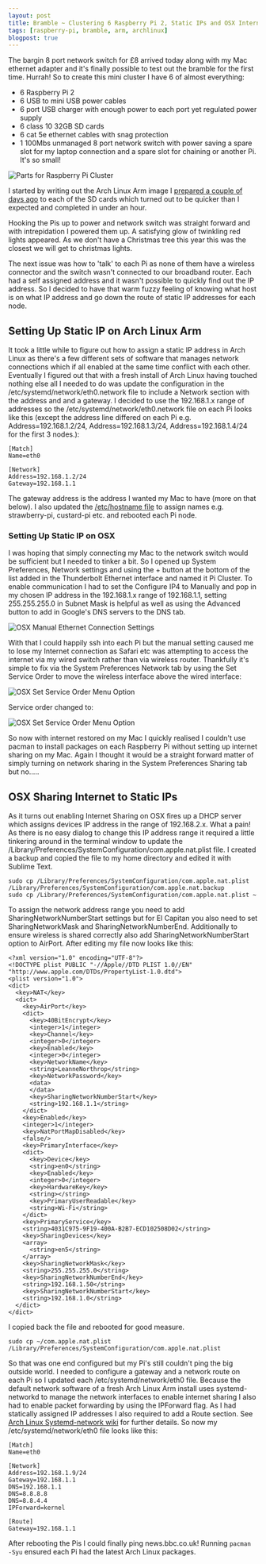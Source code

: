 ```yaml
---
layout: post
title: Bramble ~ Clustering 6 Raspberry Pi 2, Static IPs and OSX Internet Sharing
tags: [raspberry-pi, bramble, arm, archlinux]
blogpost: true
---
```

The bargin 8 port network switch for £8 arrived today along with my Mac ethernet adapter and it's finally possible to test out the bramble for the first time. Hurrah! So to create this mini cluster I have 6 of almost everything:

* 6 Raspberry Pi 2
* 6 USB to mini USB power cables
* 6 port USB charger with enough power to each port yet regulated power supply
* 6 class 10 32GB SD cards
* 6 cat 5e ethernet cables with snag protection
* 1 100Mbs unmanaged 8 port network switch with power saving a spare slot for my laptop connection and a spare slot for chaining or another Pi. It's so small!

<img class="img-responsive center-block" alt="Parts for Raspberry Pi Cluster" src="{{site.baseurl}}/images/brambleparts.JPG">

I started by writing out the Arch Linux Arm image I [prepared a couple of days ago]({{site.baseurl}}/2015/12/28/bramble-prep.html) to each of the SD cards which turned out to be quicker than I expected and completed in under an hour.

Hooking the Pis up to power and network switch was straight forward and with intrepidation I powered them up. A satisfying glow of twinkling red lights appeared. As we don't have a Christmas tree this year this was the closest we will get to christmas lights.

The next issue was how to 'talk' to each Pi as none of them have a wireless connector and the switch wasn't connected to our broadband router. Each had a self assigned address and it wasn't possible to quickly find out the IP address. So I decided to have that warm fuzzy feeling of knowing what host is on what IP address and go down the route of static IP addresses for each node.

## Setting Up Static IP on Arch Linux Arm

It took a little while to figure out how to assign a static IP address in Arch Linux as there's a few different sets of software that manages network connections which if all enabled at the same time conflict with each other. Eventually I figured out that with a fresh install of Arch Linux having touched nothing else all I needed to do was update the configuration in the /etc/systemd/network/eth0.network file to include a Network section with the address and and a gateway. I decided to use the 192.168.1.x range of addresses so the /etc/systemd/network/eth0.network file on each Pi looks like this (except the address line differed on each Pi e.g. Address=192.168.1.2/24, Address=192.168.1.3/24, Address=192.168.1.4/24 for the first 3 nodes.):

<pre><code class="hljs cpp">[Match]
Name=eth0

[Network]
Address=<span class="hljs-number">192.168</span><span class="hljs-number">.1</span><span class="hljs-number">.2</span>/<span class="hljs-number">24</span>
Gateway=<span class="hljs-number">192.168</span><span class="hljs-number">.1</span><span class="hljs-number">.1</span>
</code></pre>

 The gateway address is the address I wanted my Mac to have (more on that below). I also updated the [/etc/hostname file](https://wiki.archlinux.org/index.php/Beginners'_guide#Hostname) to assign names e.g. strawberry-pi, custard-pi etc. and rebooted each Pi node.

### Setting Up Static IP on OSX

I was hoping that simply connecting my Mac to the network switch would be sufficient but I needed to tinker a bit. So I opened up System Preferences, Network settings and using the + button at the bottom of the list added in the Thunderbolt Ethernet interface and named it Pi Cluster. To enable communication I had to set the Configure IP4 to Manually and pop in my chosen IP address in the 192.168.1.x range of 192.168.1.1, setting 255.255.255.0 in Subnet Mask is helpful as well as using the Advanced button to add in Google's DNS servers to the DNS tab.

<img class="img-responsive center-block" alt="OSX Manual Ethernet Connection Settings" src="{{site.baseurl}}/images/clusterosxnetworksettings.png">

With that I could happily ssh into each Pi but the manual setting caused me to lose my Internet connection as Safari etc was attempting to access the internet via my wired switch rather than via wireless router. Thankfully it's simple to fix via the System Preferences Network tab by using the Set Service Order to move the wireless interface above the wired interface:

<img class="img-responsive center-block" alt="OSX Set Service Order Menu Option" src="{{site.baseurl}}/images/clusterosxserviceorder.png">

Service order changed to:

<img class="img-responsive center-block" alt="OSX Set Service Order Menu Option" src="{{site.baseurl}}/images/osxserviceorder.png">

So now with internet restored on my Mac I quickly realised I couldn't use pacman to install packages on each Raspberry Pi without setting up internet sharing on my Mac. Again I thought it would be a straight forward matter of simply turning on network sharing in the System Preferences Sharing tab but no.....

## OSX Sharing Internet to Static IPs

As it turns out enabling Internet Sharing on OSX fires up a DHCP server which assigns devices IP address in the range of 192.168.2.x. What a pain! As there is no easy dialog to change this IP address range it required a little tinkering around in the terminal window to update the /Library/Preferences/SystemConfiguration/com.apple.nat.plist file. I created a backup and copied the file to my home directory and edited it with Sublime Text.

```
sudo cp /Library/Preferences/SystemConfiguration/com.apple.nat.plist /Library/Preferences/SystemConfiguration/com.apple.nat.backup
sudo cp /Library/Preferences/SystemConfiguration/com.apple.nat.plist ~
```

To assign the network address range you need to add SharingNetworkNumberStart settings but for El Capitan you also need to set SharingNetworkMask and SharingNetworkNumberEnd. Additionally to ensure wireless is shared correctly also add SharingNetworkNumberStart option to AirPort. After editing my file now looks like this:

<pre><code class="xml hljs"><span class="hljs-pi">&lt;?xml version="1.0" encoding="UTF-8"?&gt;</span>
<span class="hljs-doctype">&lt;!DOCTYPE plist PUBLIC "-//Apple//DTD PLIST 1.0//EN" "http://www.apple.com/DTDs/PropertyList-1.0.dtd"&gt;</span>
<span class="hljs-tag">&lt;<span class="hljs-title">plist</span> <span class="hljs-attribute">version</span>=<span class="hljs-value">"1.0"</span>&gt;</span>
<span class="hljs-tag">&lt;<span class="hljs-title">dict</span>&gt;</span>
  <span class="hljs-tag">&lt;<span class="hljs-title">key</span>&gt;</span>NAT<span class="hljs-tag">&lt;/<span class="hljs-title">key</span>&gt;</span>
  <span class="hljs-tag">&lt;<span class="hljs-title">dict</span>&gt;</span>
    <span class="hljs-tag">&lt;<span class="hljs-title">key</span>&gt;</span>AirPort<span class="hljs-tag">&lt;/<span class="hljs-title">key</span>&gt;</span>
    <span class="hljs-tag">&lt;<span class="hljs-title">dict</span>&gt;</span>
      <span class="hljs-tag">&lt;<span class="hljs-title">key</span>&gt;</span>40BitEncrypt<span class="hljs-tag">&lt;/<span class="hljs-title">key</span>&gt;</span>
      <span class="hljs-tag">&lt;<span class="hljs-title">integer</span>&gt;</span>1<span class="hljs-tag">&lt;/<span class="hljs-title">integer</span>&gt;</span>
      <span class="hljs-tag">&lt;<span class="hljs-title">key</span>&gt;</span>Channel<span class="hljs-tag">&lt;/<span class="hljs-title">key</span>&gt;</span>
      <span class="hljs-tag">&lt;<span class="hljs-title">integer</span>&gt;</span>0<span class="hljs-tag">&lt;/<span class="hljs-title">integer</span>&gt;</span>
      <span class="hljs-tag">&lt;<span class="hljs-title">key</span>&gt;</span>Enabled<span class="hljs-tag">&lt;/<span class="hljs-title">key</span>&gt;</span>
      <span class="hljs-tag">&lt;<span class="hljs-title">integer</span>&gt;</span>0<span class="hljs-tag">&lt;/<span class="hljs-title">integer</span>&gt;</span>
      <span class="hljs-tag">&lt;<span class="hljs-title">key</span>&gt;</span>NetworkName<span class="hljs-tag">&lt;/<span class="hljs-title">key</span>&gt;</span>
      <span class="hljs-tag">&lt;<span class="hljs-title">string</span>&gt;</span>LeanneNorthrop<span class="hljs-tag">&lt;/<span class="hljs-title">string</span>&gt;</span>
      <span class="hljs-tag">&lt;<span class="hljs-title">key</span>&gt;</span>NetworkPassword<span class="hljs-tag">&lt;/<span class="hljs-title">key</span>&gt;</span>
      <span class="hljs-tag">&lt;<span class="hljs-title">data</span>&gt;</span>
      <span class="hljs-tag">&lt;/<span class="hljs-title">data</span>&gt;</span>
      <span class="hljs-tag">&lt;<span class="hljs-title">key</span>&gt;</span>SharingNetworkNumberStart<span class="hljs-tag">&lt;/<span class="hljs-title">key</span>&gt;</span>
      <span class="hljs-tag">&lt;<span class="hljs-title">string</span>&gt;</span>192.168.1.1<span class="hljs-tag">&lt;/<span class="hljs-title">string</span>&gt;</span>
    <span class="hljs-tag">&lt;/<span class="hljs-title">dict</span>&gt;</span>
    <span class="hljs-tag">&lt;<span class="hljs-title">key</span>&gt;</span>Enabled<span class="hljs-tag">&lt;/<span class="hljs-title">key</span>&gt;</span>
    <span class="hljs-tag">&lt;<span class="hljs-title">integer</span>&gt;</span>1<span class="hljs-tag">&lt;/<span class="hljs-title">integer</span>&gt;</span>
    <span class="hljs-tag">&lt;<span class="hljs-title">key</span>&gt;</span>NatPortMapDisabled<span class="hljs-tag">&lt;/<span class="hljs-title">key</span>&gt;</span>
    <span class="hljs-tag">&lt;<span class="hljs-title">false</span>/&gt;</span>
    <span class="hljs-tag">&lt;<span class="hljs-title">key</span>&gt;</span>PrimaryInterface<span class="hljs-tag">&lt;/<span class="hljs-title">key</span>&gt;</span>
    <span class="hljs-tag">&lt;<span class="hljs-title">dict</span>&gt;</span>
      <span class="hljs-tag">&lt;<span class="hljs-title">key</span>&gt;</span>Device<span class="hljs-tag">&lt;/<span class="hljs-title">key</span>&gt;</span>
      <span class="hljs-tag">&lt;<span class="hljs-title">string</span>&gt;</span>en0<span class="hljs-tag">&lt;/<span class="hljs-title">string</span>&gt;</span>
      <span class="hljs-tag">&lt;<span class="hljs-title">key</span>&gt;</span>Enabled<span class="hljs-tag">&lt;/<span class="hljs-title">key</span>&gt;</span>
      <span class="hljs-tag">&lt;<span class="hljs-title">integer</span>&gt;</span>0<span class="hljs-tag">&lt;/<span class="hljs-title">integer</span>&gt;</span>
      <span class="hljs-tag">&lt;<span class="hljs-title">key</span>&gt;</span>HardwareKey<span class="hljs-tag">&lt;/<span class="hljs-title">key</span>&gt;</span>
      <span class="hljs-tag">&lt;<span class="hljs-title">string</span>&gt;</span><span class="hljs-tag">&lt;/<span class="hljs-title">string</span>&gt;</span>
      <span class="hljs-tag">&lt;<span class="hljs-title">key</span>&gt;</span>PrimaryUserReadable<span class="hljs-tag">&lt;/<span class="hljs-title">key</span>&gt;</span>
      <span class="hljs-tag">&lt;<span class="hljs-title">string</span>&gt;</span>Wi-Fi<span class="hljs-tag">&lt;/<span class="hljs-title">string</span>&gt;</span>
    <span class="hljs-tag">&lt;/<span class="hljs-title">dict</span>&gt;</span>
    <span class="hljs-tag">&lt;<span class="hljs-title">key</span>&gt;</span>PrimaryService<span class="hljs-tag">&lt;/<span class="hljs-title">key</span>&gt;</span>
    <span class="hljs-tag">&lt;<span class="hljs-title">string</span>&gt;</span>4031C975-9F19-400A-B2B7-ECD102508D02<span class="hljs-tag">&lt;/<span class="hljs-title">string</span>&gt;</span>
    <span class="hljs-tag">&lt;<span class="hljs-title">key</span>&gt;</span>SharingDevices<span class="hljs-tag">&lt;/<span class="hljs-title">key</span>&gt;</span>
    <span class="hljs-tag">&lt;<span class="hljs-title">array</span>&gt;</span>
      <span class="hljs-tag">&lt;<span class="hljs-title">string</span>&gt;</span>en5<span class="hljs-tag">&lt;/<span class="hljs-title">string</span>&gt;</span>
    <span class="hljs-tag">&lt;/<span class="hljs-title">array</span>&gt;</span>
    <span class="hljs-tag">&lt;<span class="hljs-title">key</span>&gt;</span>SharingNetworkMask<span class="hljs-tag">&lt;/<span class="hljs-title">key</span>&gt;</span>
    <span class="hljs-tag">&lt;<span class="hljs-title">string</span>&gt;</span>255.255.255.0<span class="hljs-tag">&lt;/<span class="hljs-title">string</span>&gt;</span>
    <span class="hljs-tag">&lt;<span class="hljs-title">key</span>&gt;</span>SharingNetworkNumberEnd<span class="hljs-tag">&lt;/<span class="hljs-title">key</span>&gt;</span>
    <span class="hljs-tag">&lt;<span class="hljs-title">string</span>&gt;</span>192.168.1.50<span class="hljs-tag">&lt;/<span class="hljs-title">string</span>&gt;</span>
    <span class="hljs-tag">&lt;<span class="hljs-title">key</span>&gt;</span>SharingNetworkNumberStart<span class="hljs-tag">&lt;/<span class="hljs-title">key</span>&gt;</span>
    <span class="hljs-tag">&lt;<span class="hljs-title">string</span>&gt;</span>192.168.1.0<span class="hljs-tag">&lt;/<span class="hljs-title">string</span>&gt;</span>
  <span class="hljs-tag">&lt;/<span class="hljs-title">dict</span>&gt;</span>
<span class="hljs-tag">&lt;/<span class="hljs-title">dict</span>&gt;</span>
</code></pre>

I copied back the file and rebooted for good measure.

```
sudo cp ~/com.apple.nat.plist /Library/Preferences/SystemConfiguration/com.apple.nat.plist
```

So that was one end configured but my Pi's still couldn't ping the big outside world. I needed to configure a gateway and a network route on each Pi so I updated each /etc/systemd/network/eth0 file. Because the default network software of a fresh Arch Linux Arm install uses systemd-networkd to manage the network interfaces to enable internet sharing I also had to enable packet forwarding by using the IPForward flag. As I had statically assigned IP addresses I also required to add a Route section. See [Arch Linux Systemd-network wiki](https://wiki.archlinux.org/index.php/Systemd-networkd) for further details. So now my /etc/systemd/network/eth0 file looks like this:


<pre><code class="hljs cpp">[Match]
Name=eth0

[Network]
Address=<span class="hljs-number">192.168</span><span class="hljs-number">.1</span><span class="hljs-number">.9</span>/<span class="hljs-number">24</span>
Gateway=<span class="hljs-number">192.168</span><span class="hljs-number">.1</span><span class="hljs-number">.1</span>
DNS=<span class="hljs-number">192.168</span><span class="hljs-number">.1</span><span class="hljs-number">.1</span>
DNS=<span class="hljs-number">8.8</span><span class="hljs-number">.8</span><span class="hljs-number">.8</span>
DNS=<span class="hljs-number">8.8</span><span class="hljs-number">.4</span><span class="hljs-number">.4</span>
IPForward=kernel

[Route]
Gateway=<span class="hljs-number">192.168</span><span class="hljs-number">.1</span><span class="hljs-number">.1</span>
</code></pre>

After rebooting the Pis I could finally ping news.bbc.co.uk! Running `pacman -Syu` ensured each Pi had the latest Arch Linux packages.